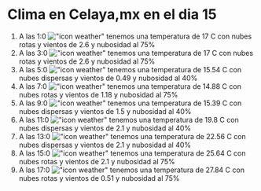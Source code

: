 # Clima en Celaya,mx en el dia 15

1. A las 1:0 !["icon weather"](http://openweathermap.org/img/w/04n.png) tenemos una temperatura de 17 C con nubes rotas y  vientos de 2.6 y nubosidad al 75%
1. A las 3:0 !["icon weather"](http://openweathermap.org/img/w/04n.png) tenemos una temperatura de 17 C con nubes rotas y  vientos de 2.6 y nubosidad al 75%
1. A las 5:0 !["icon weather"](http://openweathermap.org/img/w/03n.png) tenemos una temperatura de 15.54 C con nubes dispersas y  vientos de 0.49 y nubosidad al 40%
1. A las 7:0 !["icon weather"](http://openweathermap.org/img/w/04n.png) tenemos una temperatura de 14.88 C con nubes rotas y  vientos de 1.18 y nubosidad al 75%
1. A las 9:0 !["icon weather"](http://openweathermap.org/img/w/03d.png) tenemos una temperatura de 15.39 C con nubes dispersas y  vientos de 1.5 y nubosidad al 40%
1. A las 11:0 !["icon weather"](http://openweathermap.org/img/w/03d.png) tenemos una temperatura de 19.8 C con nubes dispersas y  vientos de 2.1 y nubosidad al 40%
1. A las 13:0 !["icon weather"](http://openweathermap.org/img/w/03d.png) tenemos una temperatura de 22.56 C con nubes dispersas y  vientos de 2.1 y nubosidad al 40%
1. A las 15:0 !["icon weather"](http://openweathermap.org/img/w/04d.png) tenemos una temperatura de 25.64 C con nubes rotas y  vientos de 2.1 y nubosidad al 75%
1. A las 17:0 !["icon weather"](http://openweathermap.org/img/w/04d.png) tenemos una temperatura de 27.84 C con nubes rotas y  vientos de 0.51 y nubosidad al 75%
